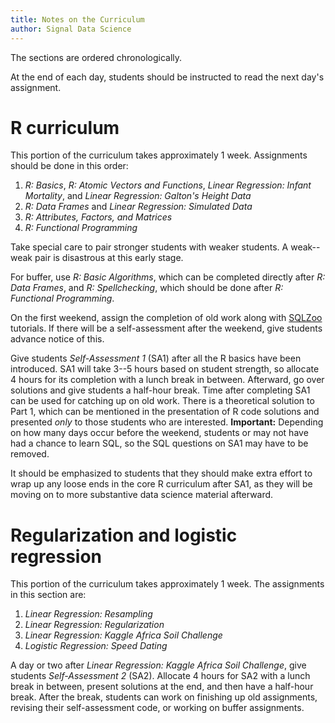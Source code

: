 ```yaml
---
title: Notes on the Curriculum
author: Signal Data Science
---
```


The sections are ordered chronologically.

At the end of each day, students should be instructed to read the next day's assignment.

R curriculum
============

This portion of the curriculum takes approximately 1 week. Assignments should be done in this order:

1. *R: Basics*, *R: Atomic Vectors and Functions*, *Linear Regression: Infant Mortality*, and *Linear Regression: Galton's Height Data*
2. *R: Data Frames* and *Linear Regression: Simulated Data*
3. *R: Attributes, Factors, and Matrices*
4. *R: Functional Programming*

Take special care to pair stronger students with weaker students. A weak--weak pair is disastrous at this early stage.

For buffer, use *R: Basic Algorithms*, which can be completed directly after *R: Data Frames*, and *R: Spellchecking*, which should be done after *R: Functional Programming*.

On the first weekend, assign the completion of old work along with [SQLZoo](http://sqlzoo.net/) tutorials. If there will be a self-assessment after the weekend, give students advance notice of this.

Give students *Self-Assessment 1* (SA1) after all the R basics have been introduced. SA1 will take 3--5 hours based on student strength, so allocate 4 hours for its completion with a lunch break in between. Afterward, go over solutions and give students a half-hour break. Time after completing SA1 can be used for catching up on old work. There is a theoretical solution to Part 1, which can be mentioned in the presentation of R code solutions and presented *only* to those students who are interested. **Important:** Depending on how many days occur before the weekend, students or may not have had a chance to learn SQL, so the SQL questions on SA1 may have to be removed.

It should be emphasized to students that they should make extra effort to wrap up any loose ends in the core R curriculum after SA1, as they will be moving on to more substantive data science material afterward.

Regularization and logistic regression
======================================

This portion of the curriculum takes approximately 1 week. The assignments in this section are:

1. *Linear Regression: Resampling*
2. *Linear Regression: Regularization*
3. *Linear Regression: Kaggle Africa Soil Challenge*
4. *Logistic Regression: Speed Dating*

A day or two after *Linear Regression: Kaggle Africa Soil Challenge*, give students *Self-Assessment 2* (SA2). Allocate 4 hours for SA2 with a lunch break in between, present solutions at the end, and then have a half-hour break. After the break, students can work on finishing up old assignments, revising their self-assessment code, or working on buffer assignments.